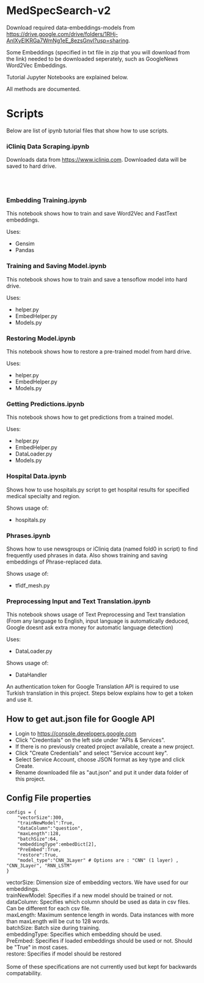 # MedSpecSearch-v2

Download required data-embeddings-models from 
https://drive.google.com/drive/folders/1RHj-AnlXyEIKRGa7WmNg1eE_8ezsGnvl?usp=sharing.

Some Embeddings (specified in txt file in zip that you will download from the link) needed to be downloaded seperately, such as GoogleNews Word2Vec Embeddings.

Tutorial Jupyter Notebooks are explained below.

All methods are documented.


# Scripts
Below are list of ipynb tutorial files that show how to use scripts. 

### iCliniq Data Scraping.ipynb 
Downloads data from https://www.icliniq.com. Downloaded data will be saved to hard drive.

<br>
<br>

### Embedding Training.ipynb
This notebook shows how to train and save Word2Vec and FastText embeddings.

Uses: <br>
- Gensim <br>
- Pandas <br>

### Training and Saving Model.ipynb
This notebook shows how to train and save a tensoflow model into hard drive.

Uses: <br>
- helper.py<br>
- EmbedHelper.py<br>
- Models.py<br>

### Restoring Model.ipynb
This notebook shows how to restore a pre-trained model from hard drive.

Uses:<br>
- helper.py<br>
- EmbedHelper.py<br>
- Models.py<br>

### Getting Predictions.ipynb
This notebook shows how to get predictions from a trained model.

Uses: <br>
- helper.py<br>
- EmbedHelper.py<br>
- DataLoader.py<br>
- Models.py<br>

### Hospital Data.ipynb
Shows how to use hospitals.py script to get hospital results for specified medical specialty and region.

Shows usage of: <br>
- hospitals.py

### Phrases.ipynb
Shows how to use newsgroups or iCliniq data (named fold0 in script) to find frequently used phrases in data. Also shows training and saving embeddings of Phrase-replaced data.

Shows usage of: <br>
- tfidf_mesh.py

### Preprocessing Input and Text Translation.ipynb
This notebook shows usage of Text Preprocessing and Text translation (From any language to English, input language is automatically deduced, Google doesnt ask extra money for automatic language detection)

Uses: <br>
- DataLoader.py

Shows usage of: <br>
- DataHandler


An authentication token for Google Translation API is required to use Turkish translation in this project. Steps below explains how to get a token and use it. 

## How to get aut.json file for Google API
- Login to https://console.developers.google.com <br>
- Click "Credentials" on the left side under "APIs & Services". <br>
- If there is no previously created project available, create a new project. <br>
- Click "Create Credentials" and select "Service account key". <br>
- Select Service Account, choose JSON format as key type and click Create. <br>
- Rename downloaded file as "aut.json" and put it under data folder of this project.


## Config File properties <br>
```
configs = {
    "vectorSize":300,
    "trainNewModel":True,
    "dataColumn":"question",
    "maxLength":128,
    "batchSize":64,
    "embeddingType":embedDict[2],
    "PreEmbed":True,
    "restore":True,
    "model_type":"CNN_3Layer" # Options are : "CNN" (1 layer) , "CNN_3Layer", "RNN_LSTM"
}
```
vectorSize: Dimension size of embedding vectors. We have used for our embeddings. <br>
trainNewModel: Specifies if a new model should be trained or not. <br>
dataColumn: Specifies which column should be used as data in csv files. Can be different for each csv file. <br>
maxLength: Maximum sentence length in words. Data instances with more than maxLength will be cut to 128 words. <br>
batchSize: Batch size during training. <br>
embeddingType: Specifies which embedding should be used. <br>
PreEmbed: Specifies if loaded embeddings should be used or not. Should be "True" in most cases. <br>
restore: Specifies if model should be restored <br>
<br>
Some of these specifications are not currently used but kept for backwards compatability.



